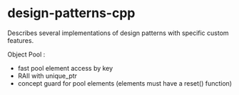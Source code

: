 # design-patterns-cpp

Describes several implementations of design patterns with specific custom features.

Object Pool :
- fast pool element access by key
- RAII with unique_ptr
- concept guard for pool elements (elements must have a reset() function)


